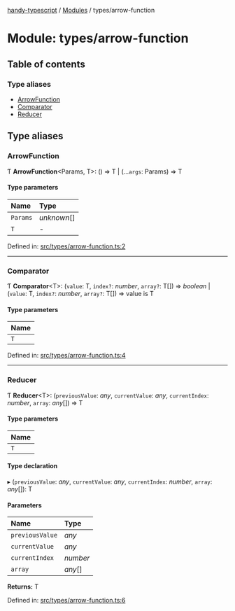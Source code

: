 [handy-typescript](../README.md) / [Modules](../modules.md) / types/arrow-function

# Module: types/arrow-function

## Table of contents

### Type aliases

- [ArrowFunction](types_arrow_function.md#arrowfunction)
- [Comparator](types_arrow_function.md#comparator)
- [Reducer](types_arrow_function.md#reducer)

## Type aliases

### ArrowFunction

Ƭ **ArrowFunction**<Params, T\>: () => T \| (...`args`: Params) => T

#### Type parameters

| Name | Type |
| :------ | :------ |
| `Params` | *unknown*[] |
| `T` | - |

Defined in: [src/types/arrow-function.ts:2](https://github.com/robbiemu/handy-typescript/blob/36c23cf/src/types/arrow-function.ts#L2)

___

### Comparator

Ƭ **Comparator**<T\>: (`value`: T, `index?`: *number*, `array?`: T[]) => *boolean* \| (`value`: T, `index?`: *number*, `array?`: T[]) => value is T

#### Type parameters

| Name |
| :------ |
| `T` |

Defined in: [src/types/arrow-function.ts:4](https://github.com/robbiemu/handy-typescript/blob/36c23cf/src/types/arrow-function.ts#L4)

___

### Reducer

Ƭ **Reducer**<T\>: (`previousValue`: *any*, `currentValue`: *any*, `currentIndex`: *number*, `array`: *any*[]) => T

#### Type parameters

| Name |
| :------ |
| `T` |

#### Type declaration

▸ (`previousValue`: *any*, `currentValue`: *any*, `currentIndex`: *number*, `array`: *any*[]): T

#### Parameters

| Name | Type |
| :------ | :------ |
| `previousValue` | *any* |
| `currentValue` | *any* |
| `currentIndex` | *number* |
| `array` | *any*[] |

**Returns:** T

Defined in: [src/types/arrow-function.ts:6](https://github.com/robbiemu/handy-typescript/blob/36c23cf/src/types/arrow-function.ts#L6)
